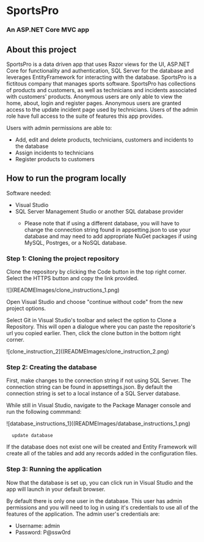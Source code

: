 <h1>SportsPro</h1>
<h3>An ASP.NET Core MVC app</h3>

<h2>About this project</h2>
<p>SportsPro is a data driven app that uses Razor views for the UI, ASP.NET Core for functionality and authentication, SQL Server for the database and leverages EntityFramework for interacting with the database. SportsPro is a fictitous company that manages sports software. SportsPro has collections of products and customers, as well as technicians and incidents associated with customers' products. Anonymous users are only able to view the home, about, login and register pages. Anonymous users are granted access to the update incident page used by technicians. Users of the admin role have full access to the suite of features this app provides.</p>

<p>Users with admin permissions are able to:</p>
<ul>
  <li>Add, edit and delete products, technicians, customers and incidents to the database</li>
  <li>Assign incidents to technicians</li>
  <li>Register products to customers</li>
</ul>

<h2>How to run the program locally</h2>

<p>Software needed:</p>
<ul>
  <li>Visual Studio</li>
  <li>SQL Server Management Studio or another SQL database provider</li>
  <ul>
    <li>Please note that if using a different database, you will have to change the connection string found in appsetting.json to use your database and may need to add appropriate NuGet packages if using MySQL, Postrges, or a NoSQL database.</li>
  </ul>
</ul>

<h3>Step 1: Cloning the project repository</h3>
<p>Clone the repository by clicking the Code button in the top right corner. Select the HTTPS button and copy the link provided.</p>
![](READMEImages/clone_instructions_1.png)
 
<p>Open Visual Studio and choose "continue without code" from the new project options.</p>
<p>Select Git in Visual Studio's toolbar and select the option to Clone a Repository. This will open a dialogue where you can paste the repositorie's url you copied earlier. Then, click the clone button in the bottom right corner.</p>
![clone_instruction_2]((READMEImages/clone_instruction_2.png)

<h3>Step 2: Creating the database</h3>
<p>First, make changes to the connection string if not using SQL Server. The connection string can be found in appsettings.json. By default the connection string is set to a local instance of a SQL Server database.</p>
<p>While still in Visual Studio, navigate to the Package Manager console and run the following commmand:</p>
![database_instructions_1]((READMEImages/database_instructions_1.png)

```
  update database
```
<p>If the database does not exist one will be created and Entity Framework will create all of the tables and add any records added in the configuration files.</p>

<h3>Step 3: Running the application</h3>
<p>Now that the database is set up, you can click run in Visual Studio and the app will launch in your default browser.</p>
<p>By default there is only one user in the database. This user has admin permissions and you will need to log in using it's credentials to use all of the features of the application. The admin user's credentials are:</p>
<ul>
  <li>Username: admin</li>
  <li>Password: P@ssw0rd</li>
</ul>
